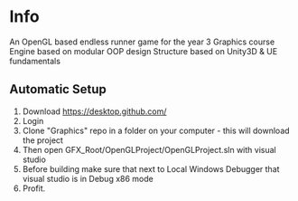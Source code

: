 # Info
An OpenGL based endless runner game for the year 3 Graphics course
Engine based on modular OOP design
Structure based on Unity3D & UE fundamentals

## Automatic Setup
1. Download https://desktop.github.com/
2. Login
3. Clone "Graphics" repo in a folder on your computer - this will download the project
4. Then open GFX_Root/OpenGLProject/OpenGLProject.sln with visual studio
5. Before building make sure that next to Local Windows Debugger that visual studio is in Debug x86 mode
6. Profit.
